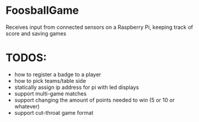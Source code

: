 # FoosballGame
Receives input from connected sensors on a Raspberry Pi, keeping track of score and saving games


# TODOS:
- how to register a badge to a player
- how to pick teams/table side
- statically assign ip address for pi with led displays
- support multi-game matches
- support changing the amount of points needed to win (5 or 10 or whatever)
- support cut-throat game format
